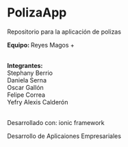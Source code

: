 # PolizaApp
Repositorio para la aplicación de polizas <br/>

<strong>Equipo: </strong> Reyes Magos + <br /><br />

<strong>Integrantes: </strong><br />
Stephany Berrio <br/>
Daniela Serna </br>
Oscar Gallón <br/>
Felipe Correa <br />
Yefry Alexis Calderón <br /><br />

Desarrollado con: ionic framework <br/>

Desarrollo de Aplicaiones Empresariales


